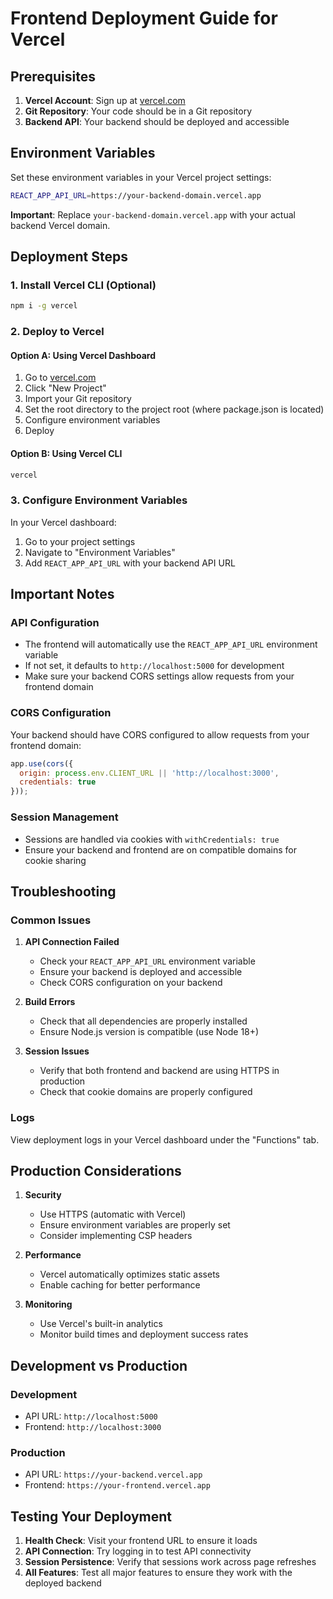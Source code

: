 # Frontend Deployment Guide for Vercel

## Prerequisites

1. **Vercel Account**: Sign up at [vercel.com](https://vercel.com)
2. **Git Repository**: Your code should be in a Git repository
3. **Backend API**: Your backend should be deployed and accessible

## Environment Variables

Set these environment variables in your Vercel project settings:

```bash
REACT_APP_API_URL=https://your-backend-domain.vercel.app
```

**Important**: Replace `your-backend-domain.vercel.app` with your actual backend Vercel domain.

## Deployment Steps

### 1. Install Vercel CLI (Optional)
```bash
npm i -g vercel
```

### 2. Deploy to Vercel

#### Option A: Using Vercel Dashboard
1. Go to [vercel.com](https://vercel.com)
2. Click "New Project"
3. Import your Git repository
4. Set the root directory to the project root (where package.json is located)
5. Configure environment variables
6. Deploy

#### Option B: Using Vercel CLI
```bash
vercel
```

### 3. Configure Environment Variables
In your Vercel dashboard:
1. Go to your project settings
2. Navigate to "Environment Variables"
3. Add `REACT_APP_API_URL` with your backend API URL

## Important Notes

### API Configuration
- The frontend will automatically use the `REACT_APP_API_URL` environment variable
- If not set, it defaults to `http://localhost:5000` for development
- Make sure your backend CORS settings allow requests from your frontend domain

### CORS Configuration
Your backend should have CORS configured to allow requests from your frontend domain:
```javascript
app.use(cors({
  origin: process.env.CLIENT_URL || 'http://localhost:3000',
  credentials: true
}));
```

### Session Management
- Sessions are handled via cookies with `withCredentials: true`
- Ensure your backend and frontend are on compatible domains for cookie sharing

## Troubleshooting

### Common Issues

1. **API Connection Failed**
   - Check your `REACT_APP_API_URL` environment variable
   - Ensure your backend is deployed and accessible
   - Check CORS configuration on your backend

2. **Build Errors**
   - Check that all dependencies are properly installed
   - Ensure Node.js version is compatible (use Node 18+)

3. **Session Issues**
   - Verify that both frontend and backend are using HTTPS in production
   - Check that cookie domains are properly configured

### Logs
View deployment logs in your Vercel dashboard under the "Functions" tab.

## Production Considerations

1. **Security**
   - Use HTTPS (automatic with Vercel)
   - Ensure environment variables are properly set
   - Consider implementing CSP headers

2. **Performance**
   - Vercel automatically optimizes static assets
   - Enable caching for better performance

3. **Monitoring**
   - Use Vercel's built-in analytics
   - Monitor build times and deployment success rates

## Development vs Production

### Development
- API URL: `http://localhost:5000`
- Frontend: `http://localhost:3000`

### Production
- API URL: `https://your-backend.vercel.app`
- Frontend: `https://your-frontend.vercel.app`

## Testing Your Deployment

1. **Health Check**: Visit your frontend URL to ensure it loads
2. **API Connection**: Try logging in to test API connectivity
3. **Session Persistence**: Verify that sessions work across page refreshes
4. **All Features**: Test all major features to ensure they work with the deployed backend 